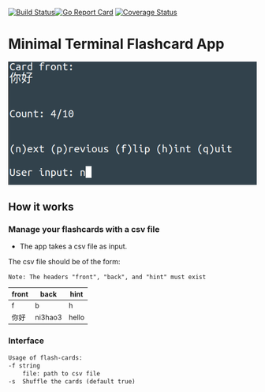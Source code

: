 [![Build Status](https://api.travis-ci.org/crazcalm/flash-cards.svg?branch=master)](https://travis-ci.org/crazcalm/flash-cards)[![Go Report Card](https://goreportcard.com/badge/github.com/crazcalm/flash-cards)](https://goreportcard.com/report/github.com/crazcalm/flash-cards) [![Coverage Status](https://coveralls.io/repos/github/crazcalm/flash-cards/badge.svg?branch=master)](https://coveralls.io/github/crazcalm/flash-cards?branch=master)

# Minimal Terminal Flashcard App

![](img/flashcard_app.png)

## How it works
### Manage your flashcards with a csv file
- The app takes a csv file as input.

The csv file should be of the form:

	Note: The headers "front", "back", and "hint" must exist
|front|back|hint|
|-----|----|----|
|f    |b   |h   |
|你好  |ni3hao3|hello|

### Interface

	Usage of flash-cards:
 	-f string
		file: path to csv file
  	-s 	Shuffle the cards (default true)
